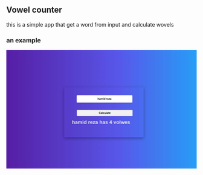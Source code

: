 ## Vowel counter

this is a simple app that get a word from input and calculate wovels

### an example 
![This is a pictutre of app](./ui.jpg)